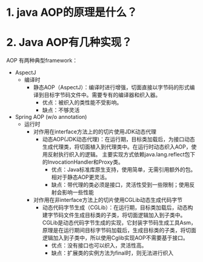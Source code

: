 
# 1. java AOP的原理是什么？




# 2. Java AOP有几种实现？
AOP 有两种典型framework：
- AspectJ
  - 编译时
    - 静态AOP（AspectJ）：编译时进行增强，切面直接以字节码的形式编译到目标字节码文件中。需要专有的编译器和织入器。
      - 优点：被织入的类性能不受影响。
      - 缺点：不够灵活
- Spring AOP (w/o annotation)
  - 运行时
    - 对作用在interface方法上的的切片使用JDK动态代理
      - 动态AOP(JDK动态代理)：在运行期，目标类加载后，为接口动态生成代理类，将切面植入到代理类中。在运行时动态织入AOP，使用反射执行织入的逻辑。 主要实现方式依赖java.lang.reflect包下的InvocationHandler和Proxy类。
        - 优点：Java标准库原生支持，使用简单，无需引用额外的包。相对于静态AOP更灵活。
        - 缺点：带代理的类必须是接口，灵活性受到一些限制；使用反射会影响一些性能
    - 对作用在非interface方法上的切片使用CGLib动态生成代码字节
      - 动态代码字节生成（CGLib）：在运行期，目标类加载后，动态构建字节码文件生成目标类的子类，将切面逻辑加入到子类中。
CGLib是动态代码字节生成的实现，它封装字节码生成工具Asm，原理是在运行期间目标字节码加载后，生成目标类的子类，将切面逻辑加入到子类中，所以使用Cglib实现AOP不需要基于接口。
        - 优点：没有接口也可以织入，灵活性高。
        - 缺点：扩展类的实例方法为final时，则无法进行织入

